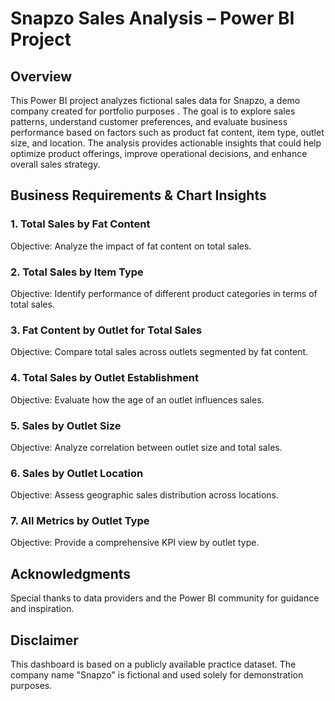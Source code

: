 # Snapzo Sales Analysis – Power BI Project
## Overview
This Power BI project analyzes fictional sales data for Snapzo, a demo company created for portfolio purposes . The goal is to explore sales patterns, understand customer preferences, and evaluate business performance based on factors such as product fat content, item type, outlet size, and location. The analysis provides actionable insights that could help optimize product offerings, improve operational decisions, and enhance overall sales strategy.

## Business Requirements & Chart Insights
### 1. Total Sales by Fat Content
Objective: Analyze the impact of fat content on total sales.

### 2. Total Sales by Item Type
Objective: Identify performance of different product categories in terms of total sales.

### 3. Fat Content by Outlet for Total Sales
Objective: Compare total sales across outlets segmented by fat content.

### 4. Total Sales by Outlet Establishment
Objective: Evaluate how the age of an outlet influences sales.

### 5. Sales by Outlet Size
Objective: Analyze correlation between outlet size and total sales.

### 6. Sales by Outlet Location
Objective: Assess geographic sales distribution across locations.

### 7. All Metrics by Outlet Type
Objective: Provide a comprehensive KPI view by outlet type.

## Acknowledgments
Special thanks to data providers and the Power BI community for guidance and inspiration.

## Disclaimer
This dashboard is based on a publicly available practice dataset. The company name "Snapzo" is fictional and used solely for demonstration purposes.

